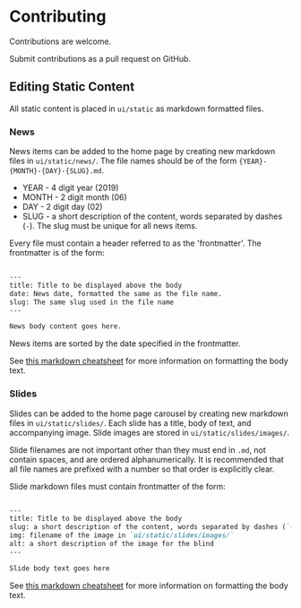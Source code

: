 # Contributing

Contributions are welcome.

Submit contributions as a pull request on GitHub.

## Editing Static Content
All static content is placed in `ui/static` as markdown formatted files.

### News
News items can be added to the home page by creating new markdown files in `ui/static/news/`.
The file names should be of the form `{YEAR}-{MONTH}-{DAY}-{SLUG}.md`. 
 - YEAR - 4 digit year (2019)
 - MONTH - 2 digit month (06)
 - DAY - 2 digit day (02)
 - SLUG - a short description of the content, words separated by dashes (`-`). The slug must be unique for all news items.

Every file must contain a header referred to as the 'frontmatter'.
The frontmatter is of the form:

```markdown

---
title: Title to be displayed above the body
date: News date, formatted the same as the file name.
slug: The same slug used in the file name
---

News body content goes here.

``` 

News items are sorted by the date specified in the frontmatter.

See [this markdown cheatsheet](https://github.com/adam-p/markdown-here/wiki/Markdown-Cheatsheet) for more information on formatting the body text.


### Slides
Slides can be added to the home page carousel by creating new markdown files in `ui/static/slides/`.
Each slide has a title, body of text, and accompanying image.
Slide images are stored in `ui/static/slides/images/`.

Slide filenames are not important other than they must end in `.md`, not contain spaces, and are ordered alphanumerically. 
It is recommended that all file names are prefixed with a number so that order is explicitly clear.

Slide markdown files must contain frontmatter of the form:

```markdown

---
title: Title to be displayed above the body
slug: a short description of the content, words separated by dashes (`-`). The slug must be unique for all slides.
img: filename of the image in `ui/static/slides/images/` 
alt: a short description of the image for the blind
---

Slide body text goes here

```

See [this markdown cheatsheet](https://github.com/adam-p/markdown-here/wiki/Markdown-Cheatsheet) for more information on formatting the body text.